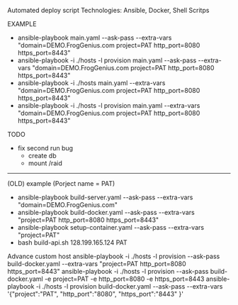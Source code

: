 Automated deploy script
Technologies: Ansible, Docker, Shell Scritps

EXAMPLE
 - ansible-playbook main.yaml --ask-pass --extra-vars "domain=DEMO.FrogGenius.com project=PAT http_port=8080 https_port=8443"
 - ansible-playbook -i ./hosts -l provision main.yaml --ask-pass --extra-vars "domain=DEMO.FrogGenius.com project=PAT http_port=8080 https_port=8443"
 - ansible-playbook -i ./hosts main.yaml --extra-vars "domain=DEMO.FrogGenius.com project=PAT http_port=8080 https_port=8443"
 - ansible-playbook -i ./hosts -l provision main.yaml --extra-vars "domain=DEMO.FrogGenius.com project=PAT http_port=8080 https_port=8443"


TODO
 - fix second run bug
    - create db
    - mount /raid
    
---
(OLD)
example (Porject name = PAT)
 - ansible-playbook build-server.yaml --ask-pass --extra-vars "domain=DEMO.FrogGenius.com"
 - ansible-playbook build-docker.yaml --ask-pass --extra-vars "project=PAT http_port=8080 https_port=8443"
 - ansible-playbook setup-container.yaml --ask-pass --extra-vars "project=PAT"
 - bash build-api.sh 128.199.165.124 PAT
 


Advance custom host
ansible-playbook -i ./hosts -l provision --ask-pass build-docker.yaml --extra-vars "project=PAT http_port=8080 https_port=8443"
ansible-playbook -i ./hosts -l provision --ask-pass build-docker.yaml -e project=PAT -e http_port=8080 -e https_port=8443
ansible-playbook -i ./hosts -l provision build-docker.yaml --ask-pass --extra-vars '{"project":"PAT", "http_port":"8080", "https_port":"8443" }'